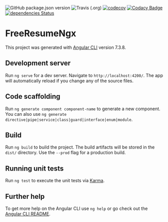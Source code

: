 ![GitHub package.json version](https://img.shields.io/github/package-json/v/jesusvallez/FreeResumeNgx.svg)
![Travis (.org)](https://img.shields.io/travis/jesusvallez/FreeResumeNgx.svg)
[![codecov](https://img.shields.io/codecov/c/github/jesusvallez/FreeResumeNgx.svg)](https://codecov.io/gh/jesusvallez/FreeResumeNgx)
[![Codacy Badge](https://api.codacy.com/project/badge/Grade/c6e3a36a4f1d46b199d8049d8cc6986a)](https://www.codacy.com/app/jesusvallez/FreeResumeNgx?utm_source=github.com&amp;utm_medium=referral&amp;utm_content=jesusvallez/FreeResumeNgx&amp;utm_campaign=Badge_Grade)
[![dependencies Status](https://david-dm.org/jesusvallez/FreeResumeNgx/status.svg)](https://david-dm.org/jesusvallez/FreeResumeNgx)

# FreeResumeNgx

This project was generated with [Angular CLI](https://github.com/angular/angular-cli) version 7.3.8.

## Development server

Run `ng serve` for a dev server. Navigate to `http://localhost:4200/`. The app will automatically reload if you change any of the source files.

## Code scaffolding

Run `ng generate component component-name` to generate a new component. You can also use `ng generate directive|pipe|service|class|guard|interface|enum|module`.

## Build

Run `ng build` to build the project. The build artifacts will be stored in the `dist/` directory. Use the `--prod` flag for a production build.

## Running unit tests

Run `ng test` to execute the unit tests via [Karma](https://karma-runner.github.io).

## Further help

To get more help on the Angular CLI use `ng help` or go check out the [Angular CLI README](https://github.com/angular/angular-cli/blob/master/README.md).
